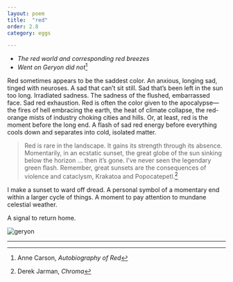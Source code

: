```yaml
---
layout: poem
title:  "red"
order: 2.8
category: eggs

---
```


- *The red world and corresponding red breezes*
- *Went on Geryon did not*[^16]

Red sometimes appears to be the saddest color. An anxious, longing sad, tinged with neuroses. A sad that can’t sit still. Sad that’s been left in the sun too long. Irradiated sadness. The sadness of the flushed, embarrassed face. Sad red exhaustion. Red is often the color given to the apocalypse—the fires of hell embracing the earth, the heat of climate collapse, the red-orange mists of industry choking cities and hills. Or, at least, red is the moment before the long end. A flash of sad red energy before everything cools down and separates into cold, isolated matter.

> Red is rare in the landscape. It gains its strength through its absence. Momentarily, in an ecstatic sunset, the great globe of the sun sinking below the horizon … then it’s gone. I’ve never seen the legendary green flash. Remember, great sunsets are the consequences of violence and cataclysm, Krakatoa and Popocatepetl.[^17]

I make a sunset to ward off dread. A personal symbol of a momentary end within a larger cycle of things. A moment to pay attention to mundane celestial weather.

A signal to return home.

![geryon]({{site.baseurl}}/assets/img/geryon.png)

------

[^16]: Anne Carson, *Autobiography of Red*
[^17]: Derek Jarman, *Chroma*
